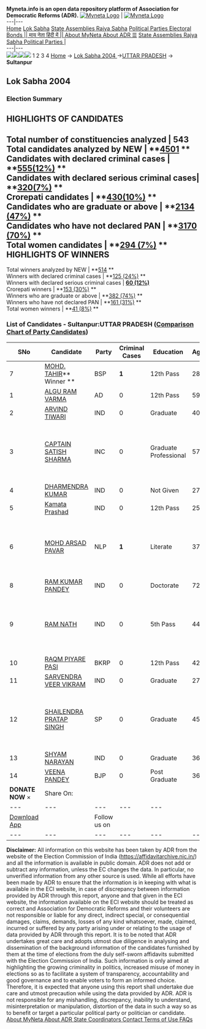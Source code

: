 **Myneta.info is an open data repository platform of Association for Democratic Reforms (ADR).**
[![Myneta Logo](https://www.myneta.info/lib/img/myneta-logo.png)](https://www.myneta.info/) | [![Myneta Logo](https://www.myneta.info/lib/img/adr-logo.png)](https://adrindia.org)  
---|---  
[Home](https://www.myneta.info/) [Lok Sabha](https://www.myneta.info/#ls "Lok Sabha") [ State Assemblies ](https://www.myneta.info/#sa "State Assemblies") [Rajya Sabha](https://www.myneta.info/#rs "Rajya Sabha") [Political Parties ](https://www.myneta.info/party "Political Parties") [ Electoral Bonds ](https://www.myneta.info/electoral_bonds "Electoral Bonds") [ || माय नेता हिंदी में || ](https://translate.google.co.in/translate?prev=hp&hl=en&js=y&u=www.myneta.info&sl=en&tl=hi&history_state0=) [ About MyNeta ](https://adrindia.org/content/about-myneta) [ About ADR ](https://adrindia.org/about-adr/who-we-are) [☰](javascript:void\(0\))
[ State Assemblies ](https://www.myneta.info/#sa "State Assemblies") [ Rajya Sabha ](https://www.myneta.info/#rs "Rajya Sabha") [ Political Parties ](https://www.myneta.info/party "Political Parties")
|   
---|---  
![](https://www.myneta.info/lib/img/banner/banner-1.png)![](https://www.myneta.info/lib/img/banner/banner-2.png)![](https://www.myneta.info/lib/img/banner/banner-3.png)![](https://www.myneta.info/lib/img/banner/banner-4.png)
1  2  3  4 
[Home](https://www.myneta.info/) → [Lok Sabha 2004 ](https://www.myneta.info/loksabha2004/)→[UTTAR PRADESH](https://www.myneta.info/loksabha2004/index.php?action=show_constituencies&state_id=24) → **Sultanpur**
### 
## Lok Sabha 2004 
###  Election Summary 
HIGHLIGHTS OF CANDIDATES  
---  
Total number of constituencies analyzed |  543   
Total candidates analyzed by NEW | **[4501](https://www.myneta.info/loksabha2004/index.php?action=summary&subAction=candidates_analyzed&sort=candidate#summary) **  
Candidates with declared criminal cases | **[555(12%)](https://www.myneta.info/loksabha2004/index.php?action=summary&subAction=crime&sort=candidate#summary) **  
Candidates with declared serious criminal cases| **[320(7%)](https://www.myneta.info/loksabha2004/index.php?action=summary&subAction=serious_crime&sort=candidate#summary) **  
Crorepati candidates | **[430(10%)](https://www.myneta.info/loksabha2004/index.php?action=summary&subAction=crorepati&sort=candidate#summary) **  
Candidates who are graduate or above | **[2134 (47%)](https://www.myneta.info/loksabha2004/index.php?action=summary&subAction=education&sort=candidate#summary) **  
Candidates who have not declared PAN | **[3170 (70%)](https://www.myneta.info/loksabha2004/index.php?action=summary&subAction=without_pan&sort=candidate#summary) **  
Total women candidates | **[294 (7%)](https://www.myneta.info/loksabha2004/index.php?action=summary&subAction=women_candidate&sort=candidate#summary) **  
HIGHLIGHTS OF WINNERS  
---  
Total winners analyzed by NEW | **[514](https://www.myneta.info/loksabha2004/index.php?action=summary&subAction=winner_analyzed&sort=candidate#summary) **  
Winners with declared criminal cases | **[125 (24%)](https://www.myneta.info/loksabha2004/index.php?action=summary&subAction=winner_crime&sort=candidate#summary) **  
Winners with declared serious criminal cases | **[60 (12%)](https://www.myneta.info/loksabha2004/index.php?action=summary&subAction=winner_serious_crime&sort=candidate#summary)**  
Crorepati winners | **[153 (30%)](https://www.myneta.info/loksabha2004/index.php?action=summary&subAction=winner_crorepati&sort=candidate#summary) **  
Winners who are graduate or above | **[382 (74%)](https://www.myneta.info/loksabha2004/index.php?action=summary&subAction=winner_education&sort=candidate#summary) **  
Winners who have not declared PAN | **[161 (31%)](https://www.myneta.info/loksabha2004/index.php?action=summary&subAction=winner_without_pan&sort=candidate#summary) **  
Total women winners | **[41 (8%)](https://www.myneta.info/loksabha2004/index.php?action=summary&subAction=winner_women&sort=candidate#summary) **  
### List of Candidates - Sultanpur:UTTAR PRADESH ([Comparison Chart of Party Candidates](https://www.myneta.info/loksabha2004/comparisonchart.php?constituency_id=438))
SNo | Candidate| Party| Criminal Cases| Education| Age| Total Assets| Liabilities  
---|---|---|---|---|---|---|---  
7  | [MOHD. TAHIR](https://www.myneta.info/loksabha2004/candidate.php?candidate_id=4978)** Winner ** | BSP | **1** | 12th Pass| 28 | Rs 1,16,697 ~ 1 Lacs+ | Rs 0 ~   
1  | [ALGU RAM VARMA](https://www.myneta.info/loksabha2004/candidate.php?candidate_id=4983) | AD | 0 | 12th Pass| 59 | Rs 3,00,000 ~ 3 Lacs+ | Rs 0 ~   
2  | [ARVIND TIWARI](https://www.myneta.info/loksabha2004/candidate.php?candidate_id=4992) | IND | 0 | Graduate| 40 | Nil | Rs 0 ~   
3  | [CAPTAIN SATISH SHARMA](https://www.myneta.info/loksabha2004/candidate.php?candidate_id=4980) | INC | 0 | Graduate Professional| 57 | ![](https://myneta.info/image_v2.php?myneta_folder=loksabha2004&candidate_id=4980&col=ta) | ![](https://myneta.info/image_v2.php?myneta_folder=loksabha2004&candidate_id=4980&col=lia)  
4  | [DHARMENDRA KUMAR](https://www.myneta.info/loksabha2004/candidate.php?candidate_id=4990) | IND | 0 | Not Given| 27 | Rs 1,70,000 ~ 1 Lacs+ | Rs 0 ~   
5  | [Kamata Prashad](https://www.myneta.info/loksabha2004/candidate.php?candidate_id=4991) | IND | 0 | 12th Pass| 25 | Rs 15,000 ~ 15 Thou+ | Rs 0 ~   
6  | [MOHD ARSAD PAVAR](https://www.myneta.info/loksabha2004/candidate.php?candidate_id=4986) | NLP | **1** | Literate| 37 | ![](https://myneta.info/image_v2.php?myneta_folder=loksabha2004&candidate_id=4986&col=ta) | ![](https://myneta.info/image_v2.php?myneta_folder=loksabha2004&candidate_id=4986&col=lia)  
8  | [RAM KUMAR PANDEY](https://www.myneta.info/loksabha2004/candidate.php?candidate_id=4984) | IND | 0 | Doctorate| 72 | Rs 1,39,87,000 ~ 1 Crore+ | Rs 0 ~   
9  | [RAM NATH](https://www.myneta.info/loksabha2004/candidate.php?candidate_id=4985) | IND | 0 | 5th Pass| 44 | ![](https://myneta.info/image_v2.php?myneta_folder=loksabha2004&candidate_id=4985&col=ta) | ![](https://myneta.info/image_v2.php?myneta_folder=loksabha2004&candidate_id=4985&col=lia)  
10  | [RAQM PIYARE PASI](https://www.myneta.info/loksabha2004/candidate.php?candidate_id=4989) | BKRP | 0 | 12th Pass| 42 | Rs 25,000 ~ 25 Thou+ | Rs 3,688 ~ 3 Thou+  
11  | [SARVENDRA VEER VIKRAM](https://www.myneta.info/loksabha2004/candidate.php?candidate_id=4982) | IND | 0 | Graduate| 27 | Rs 54,400 ~ 54 Thou+ | Rs 0 ~   
12  | [SHAILENDRA PRATAP SINGH](https://www.myneta.info/loksabha2004/candidate.php?candidate_id=4979) | SP | 0 | Graduate| 45 | ![](https://myneta.info/image_v2.php?myneta_folder=loksabha2004&candidate_id=4979&col=ta) | ![](https://myneta.info/image_v2.php?myneta_folder=loksabha2004&candidate_id=4979&col=lia)  
13  | [SHYAM NARAYAN](https://www.myneta.info/loksabha2004/candidate.php?candidate_id=4987) | IND | 0 | Graduate| 36 | Rs 1,43,000 ~ 1 Lacs+ | Rs 0 ~   
14  | [VEENA PANDEY](https://www.myneta.info/loksabha2004/candidate.php?candidate_id=4981) | BJP | 0 | Post Graduate| 36 | Rs 13,05,414 ~ 13 Lacs+ | Rs 0 ~   
|  **DONATE NOW** × |  Share On:  | [](https://api.whatsapp.com/send?text=https%3A%2F%2Fmyneta.info%2Fpunjab2022%2Findex.php%3Faction%3Dshow_constituencies%26state_id%3D19) | [](https://www.facebook.com/sharer/sharer.php?u=https%3A%2F%2Fmyneta.info%2Fpunjab2022%2Findex.php%3Faction%3Dshow_constituencies%26state_id%3D19) | [](https://twitter.com/share?url=https%3A%2F%2Fmyneta.info%2Fpunjab2022%2Findex.php%3Faction%3Dshow_constituencies%26state_id%3D19)  
---|---|---|---|---  
| [ Download App ](https://play.google.com/store/apps/details?id=com.webrosoft.myneta1&pcampaignid=pcampaignidMKT-Other-global-all-co-prtnr-py-PartBadge-Mar2515-1) | [](https://play.google.com/store/apps/details?id=com.webrosoft.myneta1&pcampaignid=pcampaignidMKT-Other-global-all-co-prtnr-py-PartBadge-Mar2515-1) |  Follow us on  | [](https://www.facebook.com/adrindia.org/) | [](https://twitter.com/adrspeaks) | [](https://groups.google.com/g/national-election-watch?hl=en&pli=1) | [](https://www.instagram.com/adrspeaks/) | [](https://www.youtube.com/user/adrspeaks) | [](https://sharechat.com/profile/adrspeaks)  
---|---|---|---|---|---|---|---|---  
**Disclaimer:** All information on this website has been taken by ADR from the website of the Election Commission of India (https://affidavitarchive.nic.in/) and all the information is available in public domain. ADR does not add or subtract any information, unless the EC changes the data. In particular, no unverified information from any other source is used. While all efforts have been made by ADR to ensure that the information is in keeping with what is available in the ECI website, in case of discrepancy between information provided by ADR through this report, anyone and that given in the ECI website, the information available on the ECI website should be treated as correct and Association for Democratic Reforms and their volunteers are not responsible or liable for any direct, indirect special, or consequential damages, claims, demands, losses of any kind whatsoever, made, claimed, incurred or suffered by any party arising under or relating to the usage of data provided by ADR through this report. It is to be noted that ADR undertakes great care and adopts utmost due diligence in analysing and dissemination of the background information of the candidates furnished by them at the time of elections from the duly self-sworn affidavits submitted with the Election Commission of India. Such information is only aimed at highlighting the growing criminality in politics, increased misuse of money in elections so as to facilitate a system of transparency, accountability and good governance and to enable voters to form an informed choice. Therefore, it is expected that anyone using this report shall undertake due care and utmost precaution while using the data provided by ADR. ADR is not responsible for any mishandling, discrepancy, inability to understand, misinterpretation or manipulation, distortion of the data in such a way so as to benefit or target a particular political party or politician or candidate. 
[ About MyNeta ](https://adrindia.org/content/about-myneta) [ About ADR ](https://adrindia.org/about-adr/who-we-are) [ State Coordinators ](https://adrindia.org/about-adr/state-coordinators) [ Contact ](https://adrindia.org/contact-us) [ Terms of Use ](https://adrindia.org/content/adr-terms-use) [ FAQs ](https://adrindia.org/content/faqs)
